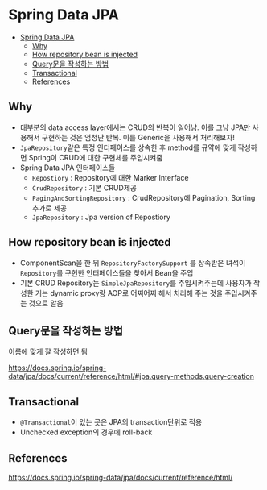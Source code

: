 # Spring Data JPA

- [Spring Data JPA](#spring-data-jpa)
    - [Why](#why)
    - [How repository bean is injected](#how-repository-bean-is-injected)
    - [Query문을 작성하는 방법](#query%eb%ac%b8%ec%9d%84-%ec%9e%91%ec%84%b1%ed%95%98%eb%8a%94-%eb%b0%a9%eb%b2%95)
    - [Transactional](#transactional)
    - [References](#references)

## Why

- 대부분의 data access layer에서는 CRUD의 반복이 일어남. 이를 그냥 JPA만 사용해서 구현하는 것은 엄청난 반복. 이를 Generic을 사용해서 처리해보자!
- `JpaRepository`같은 특정 인터페이스를 상속한 후 method를 규약에 맞게 작성하면 Spring이 CRUD에 대한 구현체를 주입시켜줌
- Spring Data JPA 인터페이스들
    - `Repostiory` : Repository에 대한 Marker Interface
    - `CrudRepository` : 기본 CRUD제공
    - `PagingAndSortingRepository` : CrudRepository에 Pagination, Sorting 추가로 제공
    - `JpaRepository` : Jpa version of Repostiory

## How repository bean is injected

- ComponentScan을 한 뒤 `RepositoryFactorySupport` 를 상속받은 녀석이 `Repository`를 구현한 인터페이스들을 찾아서 Bean을 주입
- 기본 CRUD Repository는 `SimpleJpaRepository`를 주입시켜주는데 사용자가 작성한 거는 dynamic proxy랑 AOP로 어찌어찌 해서 처리해 주는 것을 주입시켜주는 것으로 알음

## Query문을 작성하는 방법

이름에 맞게 잘 작성하면 됨

https://docs.spring.io/spring-data/jpa/docs/current/reference/html/#jpa.query-methods.query-creation

## Transactional

- `@Transactional`이 있는 곳은 JPA의 transaction단위로 적용
- Unchecked exception의 경우에 roll-back

## References

https://docs.spring.io/spring-data/jpa/docs/current/reference/html/
